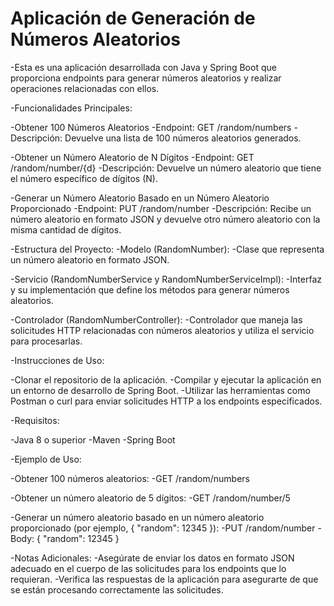 # Aplicación de Generación de Números Aleatorios

-Esta es una aplicación desarrollada con Java y Spring Boot que proporciona endpoints para generar números aleatorios y realizar operaciones relacionadas con ellos.

-Funcionalidades Principales:

-Obtener 100 Números Aleatorios
-Endpoint: GET /random/numbers
-Descripción: Devuelve una lista de 100 números aleatorios generados.

-Obtener un Número Aleatorio de N Dígitos
-Endpoint: GET /random/number/{d}
-Descripción: Devuelve un número aleatorio que tiene el número específico de dígitos (N).

-Generar un Número Aleatorio Basado en un Número Aleatorio Proporcionado
-Endpoint: PUT /random/number
-Descripción: Recibe un número aleatorio en formato JSON y devuelve otro número aleatorio con la misma cantidad de dígitos.

-Estructura del Proyecto:
-Modelo (RandomNumber):
-Clase que representa un número aleatorio en formato JSON.

-Servicio (RandomNumberService y RandomNumberServiceImpl):
-Interfaz y su implementación que define los métodos para generar números aleatorios.

-Controlador (RandomNumberController):
-Controlador que maneja las solicitudes HTTP relacionadas con números aleatorios y utiliza el servicio para procesarlas.

-Instrucciones de Uso:

-Clonar el repositorio de la aplicación.
-Compilar y ejecutar la aplicación en un entorno de desarrollo de Spring Boot.
-Utilizar las herramientas como Postman o curl para enviar solicitudes HTTP a los endpoints especificados.

-Requisitos:

-Java 8 o superior
-Maven
-Spring Boot

-Ejemplo de Uso:

-Obtener 100 números aleatorios:
-GET /random/numbers

-Obtener un número aleatorio de 5 dígitos:
-GET /random/number/5

-Generar un número aleatorio basado en un número aleatorio proporcionado (por ejemplo, { "random": 12345 }):
-PUT /random/number
-Body: { "random": 12345 }

-Notas Adicionales:
-Asegúrate de enviar los datos en formato JSON adecuado en el cuerpo de las solicitudes para los endpoints que lo requieran.
-Verifica las respuestas de la aplicación para asegurarte de que se están procesando correctamente las solicitudes.
